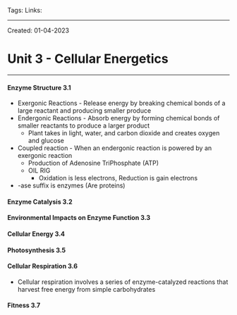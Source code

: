 Tags:
Links: 

---
Created: 01-04-2023
# Unit 3 - Cellular Energetics
---

#### Enzyme Structure 3.1
- Exergonic Reactions - Release energy by breaking chemical bonds of a large reactant and producing smaller produce
- Endergonic Reactions - Absorb energy by forming chemical bonds of smaller reactants to produce a larger product
	- Plant takes in light, water, and carbon dioxide and creates oxygen and glucose
- Coupled reaction - When an endergonic reaction is powered by an exergonic reaction
	- Production of Adenosine TriPhosphate (ATP)
	- OIL RIG
		- Oxidation is less electrons, Reduction is gain electrons
- -ase suffix is enzymes (Are proteins)

#### Enzyme Catalysis 3.2
#### Environmental Impacts on Enzyme Function 3.3
#### Cellular Energy 3.4
#### Photosynthesis 3.5
#### Cellular Respiration 3.6
- Cellular respiration involves a series of enzyme-catalyzed reactions that harvest free energy from simple carbohydrates



#### Fitness 3.7

